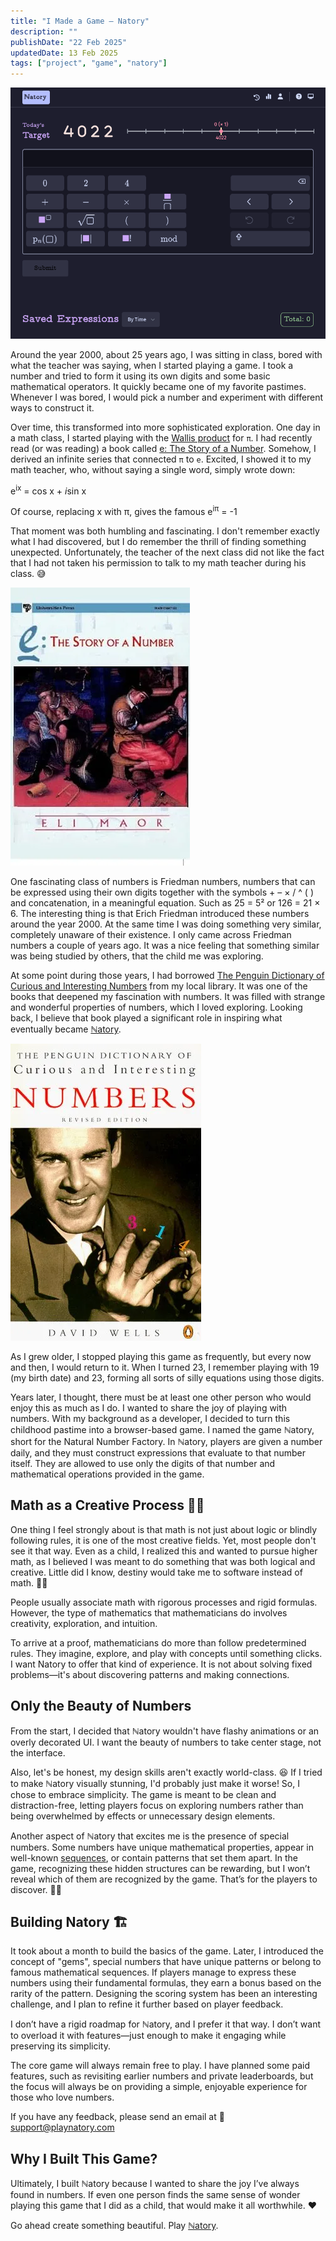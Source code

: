 ```yaml
---
title: "I Made a Game – Natory"
description: ""
publishDate: "22 Feb 2025"
updatedDate: 13 Feb 2025
tags: ["project", "game", "natory"]
---
```


[![Natory Screenshot](./natory-screen.png)](https://playnatory.com)

Around the year 2000, about 25 years ago, I was sitting in class, bored with what the teacher was saying, when I started playing a game. I took a number and tried to form it using its own digits and some basic mathematical operators. It quickly became one of my favorite pastimes. Whenever I was bored, I would pick a number and experiment with different ways to construct it.

Over time, this transformed into more sophisticated exploration. One day in a math class, I started playing with the [Wallis product](https://en.wikipedia.org/wiki/Wallis_product) for `π`. I had recently read (or was reading) a book called [e: The Story of a Number](https://www.amazon.com/Story-Number-Eli-Maor/dp/8173712123). Somehow, I derived an infinite series that connected `π` to `e`. Excited, I showed it to my math teacher, who, without saying a single word, simply wrote down:

<p>e<sup>ix</sup> = cos x + <em>i</em>sin x</p>

Of course, replacing x with π, gives the famous e<sup>iπ</sup> = -1

That moment was both humbling and fascinating. I don't remember exactly what I had discovered, but I do remember the thrill of finding something unexpected. Unfortunately, the teacher of the next class did not like the fact that I had not taken his permission to talk to my math teacher during his class. 😅

![e: The Story of a Number](./e-the-story-of-number-cover.webp)

One fascinating class of numbers is Friedman numbers, numbers that can be expressed using their own digits together with the symbols + – × / ^ ( ) and concatenation, in a meaningful equation. Such as 25 = 5² or 126 = 21 × 6. The interesting thing is that Erich Friedman introduced these numbers around the year 2000. At the same time I was doing something very similar, completely unaware of their existence. I only came across Friedman numbers a couple of years ago. It was a nice feeling that something similar was being studied by others, that the child me was exploring.

At some point during those years, I had borrowed [The Penguin Dictionary of Curious and Interesting Numbers](https://en.wikipedia.org/wiki/The_Penguin_Dictionary_of_Curious_and_Interesting_Numbers) from my local library. It was one of the books that deepened my fascination with numbers. It was filled with strange and wonderful properties of numbers, which I loved exploring. Looking back, I believe that book played a significant role in inspiring what eventually became [ℕatory](https://playnatory.com/).

![The Penguin Dictionary of Curious and Interesting Numbers Book Cover](./dictionary-of-numbers-cover.webp)

As I grew older, I stopped playing this game as frequently, but every now and then, I would return to it. When I turned 23, I remember playing with 19 (my birth date) and 23, forming all sorts of silly equations using those digits.

Years later, I thought, there must be at least one other person who would enjoy this as much as I do. I wanted to share the joy of playing with numbers. With my background as a developer, I decided to turn this childhood pastime into a browser-based game. I named the game ℕatory, short for the Natural Number Factory. In ℕatory, players are given a number daily, and they must construct expressions that evaluate to that number itself. They are allowed to use only the digits of that number and mathematical operations provided in the game.

## Math as a Creative Process 🎨➕

One thing I feel strongly about is that math is not just about logic or blindly following rules, it is one of the most creative fields. Yet, most people don't see it that way. Even as a child, I realized this and wanted to pursue higher math, as I believed I was meant to do something that was both logical and creative. Little did I know, destiny would take me to software instead of math. 🤷‍♂️

People usually associate math with rigorous processes and rigid formulas. However, the type of mathematics that mathematicians do involves creativity, exploration, and intuition.

To arrive at a proof, mathematicians do more than follow predetermined rules. They imagine, explore, and play with concepts until something clicks. I want Natory to offer that kind of experience. It is not about solving fixed problems—it's about discovering patterns and making connections.

## Only the Beauty of Numbers

From the start, I decided that ℕatory wouldn't have flashy animations or an overly decorated UI. I want the beauty of numbers to take center stage, not the interface.

Also, let's be honest, my design skills aren't exactly world-class. 😆 If I tried to make ℕatory visually stunning, I'd probably just make it worse! So, I chose to embrace simplicity. The game is meant to be clean and distraction-free, letting players focus on exploring numbers rather than being overwhelmed by effects or unnecessary design elements.

Another aspect of ℕatory that excites me is the presence of special numbers. Some numbers have unique mathematical properties, appear in well-known [sequences](https://oeis.org/), or contain patterns that set them apart. In the game, recognizing these hidden structures can be rewarding, but I won’t reveal which of them are recognized by the game. That’s for the players to discover. 🕵️‍♂️

## Building Natory 🏗️

It took about a month to build the basics of the game. Later, I introduced the concept of "gems", special numbers that have unique patterns or belong to famous mathematical sequences. If players manage to express these numbers using their fundamental formulas, they earn a bonus based on the rarity of the pattern. Designing the scoring system has been an interesting challenge, and I plan to refine it further based on player feedback.

I don’t have a rigid roadmap for ℕatory, and I prefer it that way. I don’t want to overload it with features—just enough to make it engaging while preserving its simplicity.

The core game will always remain free to play. I have planned some paid features, such as revisiting earlier numbers and private leaderboards, but the focus will always be on providing a simple, enjoyable experience for those who love numbers.

If you have any feedback, please send an email at 📩 support@playnatory.com

## Why I Built This Game?

Ultimately, I built ℕatory because I wanted to share the joy I’ve always found in numbers. If even one person finds the same sense of wonder playing this game that I did as a child, that would make it all worthwhile. ❤️

Go ahead create something beautiful. Play [ℕatory](https://playnatory.com/).
